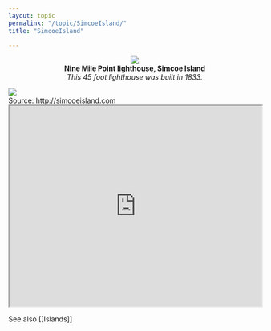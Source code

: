```yaml
---
layout: topic
permalink: "/topic/SimcoeIsland/"
title: "SimcoeIsland"

---
```


<p align="center"><img src="http://home.ca.inter.net/~gkmd/ninemilepoint.jpg">
<br><b>Nine Mile Point lighthouse, Simcoe Island</b><br><i>This 45 foot lighthouse was built in 1833.</i></p>
<img class="chartsegment" src="Images/Simcoe-Horseshoe.jpg">
<br>
<div class="item">
Source: http://simcoeisland.com
<iframe src="http://simcoeisland.com" width=100% height="400" name="simcoe" frameborder="1" scrolling=yes ></iframe>
</div>


See also [[Islands]]

